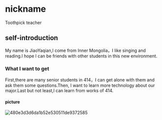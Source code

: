 # nickname
Toothpick  teacher
## self-introduction
My name  is  JiaoYaqian,I come  from  Inner  Mongolia，I like  singing  and  reading.I  hope  I  can  be  friends  with  other  students  in this  new  environment.
### What  I  want  to  get
First,there  are  many  senior  students in 414，I can get alone  with  them  and  ask  them  some  questions.Then,  I  want  to  learn  more  technology  about our  major.Last but  not  least,I  can  learn  from  works of  414.
#### picture
![480e3d3d6da1b52e530511de9372585](https://user-images.githubusercontent.com/92634514/137590020-eb9e4d58-6730-4a99-9ed6-efa317d54a21.jpg)


